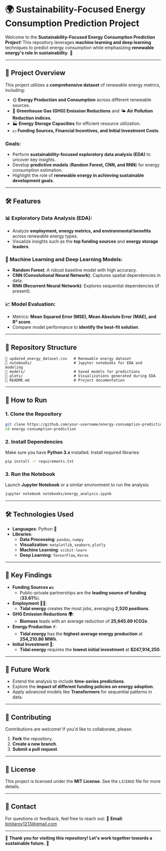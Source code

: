 # 🌍 Sustainability-Focused Energy Consumption Prediction Project

Welcome to the **Sustainability-Focused Energy Consumption Prediction Project**! This repository leverages **machine learning and deep learning** techniques to predict energy consumption while emphasizing **renewable energy's role in sustainability**. 🚀

---

## 📝 Project Overview

This project utilizes a **comprehensive dataset** of renewable energy metrics, including:

- 🌞 **Energy Production and Consumption** across different renewable sources.
- 🌱 **Greenhouse Gas (GHG) Emission Reductions** and 🌤️ **Air Pollution Reduction indices**.
- 🏭 **Energy Storage Capacities** for efficient resource utilization.
- 💵 **Funding Sources, Financial Incentives, and Initial Investment Costs**.

### **Goals:**
- Perform **sustainability-focused exploratory data analysis (EDA)** to uncover key insights.
- Develop **predictive models** (**Random Forest, CNN, and RNN**) for energy consumption estimation.
- Highlight the role of **renewable energy in achieving sustainable development goals**.

---

## 🛠️ Features

### **📊 Exploratory Data Analysis (EDA):**
- Analyze **employment, energy metrics, and environmental benefits** across renewable energy types.
- Visualize insights such as the **top funding sources** and **energy storage leaders**.

### **🤖 Machine Learning and Deep Learning Models:**
- **Random Forest**: A robust baseline model with high accuracy.
- **CNN (Convolutional Neural Network)**: Captures spatial dependencies in data.
- **RNN (Recurrent Neural Network)**: Explores sequential dependencies (if present).

### **📈 Model Evaluation:**
- Metrics: **Mean Squared Error (MSE), Mean Absolute Error (MAE), and R² score**.
- Compare model performance to **identify the best-fit solution**.

---

## 📂 Repository Structure

```
📁 updated_energy_dataset.csv   # Renewable energy dataset
📁 notebooks/                   # Jupyter notebooks for EDA and modeling
📁 models/                      # Saved models for predictions
📁 plots/                       # Visualizations generated during EDA
📁 README.md                    # Project documentation
```

---

## 🚀 How to Run

### **1. Clone the Repository**
```sh
git clone https://github.com/your-username/energy-consumption-prediction.git
cd energy-consumption-prediction
```

### **2. Install Dependencies**
Make sure you have **Python 3.x** installed. Install required libraries:
```sh
pip install -r requirements.txt
```

### **3. Run the Notebook**
Launch **Jupyter Notebook** or a similar environment to run the analysis:
```sh
jupyter notebook notebooks/energy_analysis.ipynb
```

---

## 🛠️ Technologies Used

- **Languages**: Python 🐍
- **Libraries**:
  - **Data Processing**: `pandas`, `numpy`
  - **Visualization**: `matplotlib`, `seaborn`, `plotly`
  - **Machine Learning**: `scikit-learn`
  - **Deep Learning**: `TensorFlow`, `Keras`

---

## 🌟 Key Findings

- **Funding Sources 💵**:
  - Public-private partnerships are the **leading source of funding** (**33.61%**).
- **Employment 👷‍♂️**:
  - **Tidal energy** creates the most jobs, averaging **2,520 positions**.
- **GHG Emission Reductions 🌍**:
  - **Biomass** leads with an average reduction of **25,645.69 tCO2e**.
- **Energy Production ⚡**:
  - **Tidal energy** has the **highest average energy production** at **254,210.86 MWh**.
- **Initial Investment 💸**:
  - **Tidal energy** requires the **lowest initial investment** at **$247,914,250**.

---

## 📌 Future Work

- Extend the analysis to include **time-series predictions**.
- Explore the **impact of different funding policies on energy adoption**.
- Apply advanced models like **Transformers** for sequential patterns in data.

---

## 🤝 Contributing

Contributions are welcome! If you'd like to collaborate, please:

1. **Fork** the repository.
2. **Create a new branch**.
3. **Submit a pull request**.

---

## 📄 License

This project is licensed under the **MIT License**. See the `LICENSE` file for more details.

---

## 📧 Contact

For questions or feedback, feel free to reach out:
📩 **Email**: binitaroy1213@gmail.com

---

🌟 **Thank you for visiting this repository! Let's work together towards a sustainable future.** 💚
